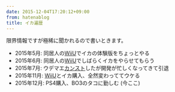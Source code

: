 ```yaml
---
date: 2015-12-04T17:20:12+09:00
from: hatenablog
title: イカ遍歴
---
```


<p>限界情報ですが極稀に聞かれるので書いときます。</p>

<ul>
<li>2015年5月: 同居人の<a class="keyword" href="http://d.hatena.ne.jp/keyword/WiiU">WiiU</a>でイカの体験版をちょっとやる</li>
<li>2015年6月: 同居人の<a class="keyword" href="http://d.hatena.ne.jp/keyword/WiiU">WiiU</a>でしばらくイカをやらせてもらう</li>
<li>2015年7月: ウデマエ<a class="keyword" href="http://d.hatena.ne.jp/keyword/%A5%AB%A5%F3%A5%B9%A5%C8">カンスト</a>したが開発が忙しくなってきて引退</li>
<li>2015年11月: <a class="keyword" href="http://d.hatena.ne.jp/keyword/WiiU">WiiU</a>とイカ購入、全然変わっててウケる</li>
<li>2015年12月: PS4購入、BO3のタコに勤しむ (今ここ)</li>
</ul>


